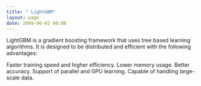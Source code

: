 ```yaml
---
title: " LightGBM"
layout: page
date: 2099-06-02 00:00
---
```



LightGBM is a gradient boosting framework that uses tree based learning algorithms. It is designed to be distributed and efficient with the following advantages:

Faster training speed and higher efficiency.
Lower memory usage.
Better accuracy.
Support of parallel and GPU learning.
Capable of handling large-scale data.